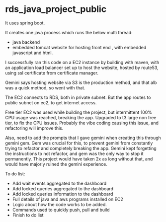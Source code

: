# rds_java_project_public


It uses spring boot.

It creates one java process which runs the below multi thread:

- java backend
- embedded tomcat website for hosting front end , with embedded javascript and html. 

I successfully ran this code on a EC2 instance by building with maven, with an application load balancer set up to host the website, hosted by route53, using ssl certificate from certificate manager. 

Gemini says hosting website via S3 is the production method, and that alb was a quick method, so went with that.

The EC2 connects to RDS, both in private subnet. But the app routes to public subnet on ec2, to get internet access.

Free tier EC2 was used while building the project, but intermittent 100% CPU usage was reached, breaking the app. Upgraded to t3.large non free tier, to fix the CPU issues. Probably the vibe coding causing this issue, and refactoring will improve this.

Also, need to add the prompts that I gave gemini when creating this through gemini gem. Gem was crucial for this, to prevent gemini from constantly trying to refactor and completely breaking the app. Gemini kept forgetting the instructions to not refactor, and gem was the only way to stop it permanently. This project would have taken 2x as long without that, and would have majorly ruined the gemini experience.

To do list:

- Add wait events aggregated to the dashboard
- Add locked queries aggregated to the dashboard
- Add locked queries information to the dashboard
- Full details of java and aws programs installed on EC2
- Logic about how the code works to be added.
- Commands used to quickly push, pull and build
- Finish to do list
